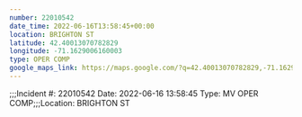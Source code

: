 ```yaml
---
number: 22010542
date_time: 2022-06-16T13:58:45+00:00
location: BRIGHTON ST
latitude: 42.40013070782829
longitude: -71.1629006160003
type: OPER COMP
google_maps_link: https://maps.google.com/?q=42.40013070782829,-71.1629006160003
---
```


;;;Incident #: 22010542  Date: 2022-06-16 13:58:45   Type: MV OPER COMP;;;Location: BRIGHTON ST
